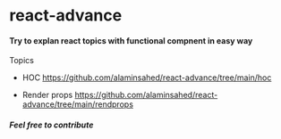 # react-advance

<h4> Try to explan react topics with functional compnent in easy way </h4>


Topics
* HOC
https://github.com/alaminsahed/react-advance/tree/main/hoc

* Render props
https://github.com/alaminsahed/react-advance/tree/main/rendprops

<h5> Feel free to contribute </h5>
